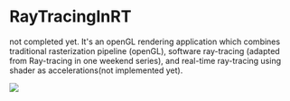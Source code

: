 # RayTracingInRT
 
not completed yet. It's an openGL rendering application which combines traditional rasterization pipeline (openGL), software ray-tracing (adapted from Ray-tracing in one weekend series), and real-time ray-tracing using shader as accelerations(not implemented yet).

![](..\resource\sample_image.png)
